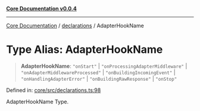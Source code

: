 [**Core Documentation v0.0.4**](../../README.md)

***

[Core Documentation](../../modules.md) / [declarations](../README.md) / AdapterHookName

# Type Alias: AdapterHookName

> **AdapterHookName**: `"onStart"` \| `"onProcessingAdapterMiddleware"` \| `"onAdapterMiddlewareProcessed"` \| `"onBuildingIncomingEvent"` \| `"onHandlingAdapterError"` \| `"onBuildingRawResponse"` \| `"onStop"`

Defined in: [core/src/declarations.ts:98](https://github.com/stonemjs/core/blob/4b1b931e44a5db2600109fa7ae2a8b532ed77730/src/declarations.ts#L98)

AdapterHookName Type.
